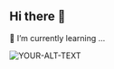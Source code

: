 ## Hi there 👋

🌱 I’m currently learning ...

<picture>
 <source media="(prefers-color-scheme: dark)" srcset="[YOUR-DARKMODE-IMAGE](https://github.com/mrcordas/mrcordas/blob/main/hero-image.jpg)">
 <source media="(prefers-color-scheme: light)" srcset="YOUR-LIGHTMODE-IMAGE">
 <img alt="YOUR-ALT-TEXT" src="[YOUR-DEFAULT-IMAGE](https://github.com/mrcordas/mrcordas/blob/main/hero-image.jpg)">
</picture
  
<!--
**mrcordas/mrcordas** is a ✨ _special_ ✨ repository because its `README.md` (this file) appears on your GitHub profile.

Here are some ideas to get you started:

- 🔭 I’m currently working on ...
- 🌱 I’m currently learning ...
- 👯 I’m looking to collaborate on ...
- 🤔 I’m looking for help with ...
- 💬 Ask me about ...
- 📫 How to reach me: ...
- 😄 Pronouns: ...
- ⚡ Fun fact: ...
-->
